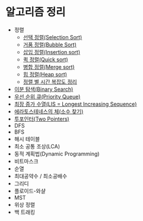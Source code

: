 # 알고리즘 정리

- 정렬
    - [선택 정렬(Selection Sort)](https://github.com/DaEunShim/Algorithm-Solution/blob/master/Algorithm/selection_sort.md)
    - [거품 정렬(Bubble Sort)](https://github.com/DaEunShim/Algorithm-Solution/blob/master/Algorithm/bubble_sort.md)
    - [삽입 정렬(Insertion sort)](https://github.com/DaEunShim/Algorithm-Solution/blob/master/Algorithm/insertion_sort.md)
    - [퀵 정렬(Quick sort)](https://github.com/DaEunShim/Algorithm-Solution/blob/master/Algorithm/quick_sort.md)
    - [병합 정렬(Merge sort)](https://github.com/DaEunShim/Algorithm-Solution/blob/master/Algorithm/merge_sort.md)
    - [힙 정렬(Heap sort)](https://github.com/DaEunShim/Algorithm-Solution/blob/master/Algorithm/heap_sort.md)
    - [정렬 별 시간 복잡도 정리](https://github.com/DaEunShim/Algorithm-Solution/blob/master/Algorithm/sort_time_complexity.md)
- [이분 탐색(Binary Search)](https://github.com/DaEunShim/Algorithm-Solution/blob/master/Algorithm/binary_search.md)
- [우선 순위 큐(Priority Queue)](https://github.com/DaEunShim/Algorithm-Solution/blob/master/Algorithm/priority_queue.md)
- [최장 증가 수열(LIS = Longest Increasing Sequence)](https://github.com/DaEunShim/Algorithm-Solution/blob/master/Algorithm/LIS.md)
- [에라토스테네스의 체(소수 찾기)](https://github.com/DaEunShim/Algorithm-Solution/blob/master/Algorithm/sieve_of_eratosthenes.md)
- [투포인터(Two Pointers)](https://github.com/DaEunShim/Algorithm-Solution/blob/master/Algorithm/two_pointers.md)
- DFS
- BFS
- 해시 테이블
- 최소 공통 조상(LCA)
- 동적 계획법(Dynamic Programming)
- 비트마스크
- 순열
- 최대공약수 / 최소공배수
- 그리디
- 플로이드-와샬
- MST
- 위상 정렬
- 백 트래킹
